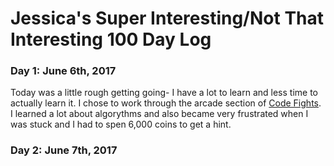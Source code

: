 # Jessica's Super Interesting/Not That Interesting 100 Day Log

### Day 1: June 6th, 2017
Today was a little rough getting going- I have a lot to learn and less time to actually learn it. I chose to work through the arcade section of <a href="https://codefights.com/">Code Fights</a>. I learned a lot about algorythms and also became very frustrated when I was stuck and I had to spen 6,000 coins to get a hint. 


### Day 2: June 7th, 2017

